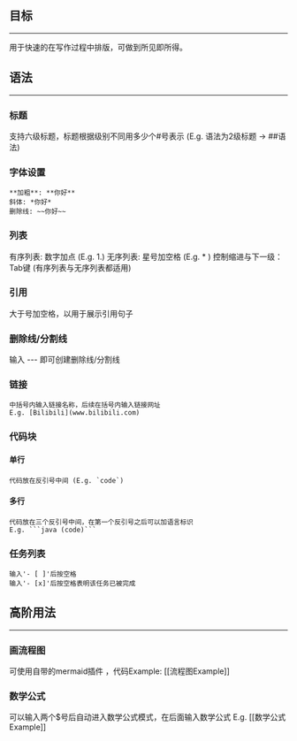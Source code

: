 ## 目标
---

用于快速的在写作过程中排版，可做到所见即所得。

## 语法
---

### 标题

支持六级标题，标题根据级别不同用多少个#号表示 (E.g. 语法为2级标题 -> ##语法)

### 字体设置

	**加粗**: **你好**
	斜体: *你好*
	删除线: ~~你好~~

### 列表

有序列表: 数字加点 (E.g. 1.)
无序列表: 星号加空格 (E.g. * )
控制缩进与下一级：Tab键 (有序列表与无序列表都适用)

### 引用

大于号加空格，以用于展示引用句子

### 删除线/分割线

输入 --- 即可创建删除线/分割线

### 链接

	中括号内输入链接名称，后续在括号内输入链接网址
	E.g. [Bilibili](www.bilibili.com)

### 代码块

#### 单行
	代码放在反引号中间 (E.g. `code`)

#### 多行

	代码放在三个反引号中间，在第一个反引号之后可以加语言标识
	E.g. ```java (code)```

### 任务列表

	输入'- [ ]'后按空格
	输入'- [x]'后按空格表明该任务已被完成

## 高阶用法
---

### 画流程图

可使用自带的mermaid插件 ，代码Example: [[流程图Example]]

### 数学公式

可以输入两个$号后自动进入数学公式模式，在后面输入数学公式
E.g. [[数学公式Example]]